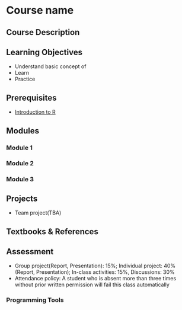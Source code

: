 # Course name

## Course Description

## Learning Objectives

- Understand basic concept of 
- Learn 
- Practice

## Prerequisites

- [Introduction to R](/courses/pre_r.md)

## Modules 

### Module 1

### Module 2

### Module 3

## Projects

- Team project(TBA)

## Textbooks & References

## Assessment

- Group project(Report, Presentation): 15%; Individual project: 40% (Report, Presentation); In-class activities: 15%, Discussions: 30%
- Attendance policy: A student who is absent more than three times without prior written permission will fail this class automatically

### Programming Tools
